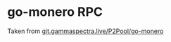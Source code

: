# go-monero RPC

Taken from [git.gammaspectra.live/P2Pool/go-monero](https://git.gammaspectra.live/P2Pool/go-monero/src/commit/910450c4a523a8a21c0bcabf7d303418e6c76d50/pkg/rpc)